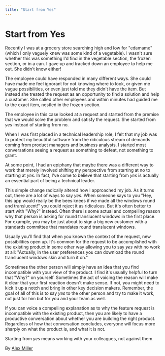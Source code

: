 ```yaml
---
title: "Start from Yes"
---
```


# Start from Yes

Recently I was at a grocery store searching high and low for "edamame" (which I only vaguely knew was some kind of a vegetable). I wasn't sure whether this was something I'd find in the vegetable section, the frozen section, or in a can. I gave up and tracked down an employee to help me out. She didn't know either!

The employee could have responded in many different ways. She could have made me feel ignorant for not knowing where to look, or given me vague possibilities, or even just told me they didn't have the item. But instead she treated the request as an opportunity to find a solution and help a customer. She called other employees and within minutes had guided me to the exact item, nestled in the frozen section.

The employee in this case looked at a request and started from the premise that we would solve the problem and satisfy the request. She started from *yes* instead of starting from no.

When I was first placed in a technical leadership role, I felt that my job was to protect my beautiful software from the ridiculous stream of demands coming from product managers and business analysts. I started most conversations seeing a request as something to defeat, not something to grant.

At some point, I had an epiphany that maybe there was a different way to work that merely involved shifting my perspective from starting at no to starting at *yes*. In fact, I've come to believe that starting from *yes* is actually an essential part of being a technical leader.

This simple change radically altered how I approached my job. As it turns out, there are a lot of ways to say *yes*. When someone says to you "Hey, this app would really be the bees knees if we made all the windows round and translucent!" you could reject it as ridiculous. But it's often better to start with "Why?" instead. Often there is some actual and compelling reason why that person is asking for round translucent windows in the first place. For example, you may be just about to sign a big new customer with a standards committee that mandates round translucent windows.

Usually you'll find that when you known the context of the request, new possibilities open up. It's common for the request to be accomplished with the existing product in some other way allowing you to say *yes* with no work at all: "Actually, in the user preferences you can download the round translucent windows skin and turn it on."

Sometimes the other person will simply have an idea that you find incompatible with your view of the product. I find it's usually helpful to turn that "Why?" on yourself. Sometimes the act of voicing the reason will make it clear that your first reaction doesn't make sense. If not, you might need to kick it up a notch and bring in other key decision makers. Remember, the goal of all of this is to say *yes* to the other person and try to make it work, not just for him but for you and your team as well.

If you can voice a compelling explanation as to why the feature request is incompatible with the existing product, then you are likely to have a productive conversation about whether you are building the right product. Regardless of how that conversation concludes, everyone will focus more sharply on what the product is, and what it is not.

Starting from *yes* means working with your colleagues, not against them.

By [Alex Miller](http://programmer.97things.oreilly.com/wiki/index.php/Alex_Miller)
